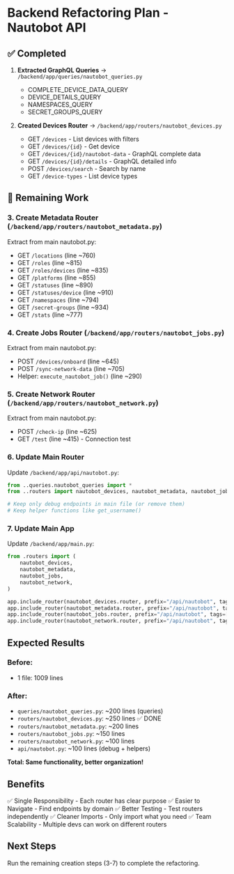 # Backend Refactoring Plan - Nautobot API

## ✅ Completed

1. **Extracted GraphQL Queries** → `/backend/app/queries/nautobot_queries.py`
   - COMPLETE_DEVICE_DATA_QUERY
   - DEVICE_DETAILS_QUERY
   - NAMESPACES_QUERY
   - SECRET_GROUPS_QUERY

2. **Created Devices Router** → `/backend/app/routers/nautobot_devices.py`
   - GET `/devices` - List devices with filters
   - GET `/devices/{id}` - Get device
   - GET `/devices/{id}/nautobot-data` - GraphQL complete data
   - GET `/devices/{id}/details` - GraphQL detailed info
   - POST `/devices/search` - Search by name
   - GET `/device-types` - List device types

## 🚧 Remaining Work

### 3. Create Metadata Router (`/backend/app/routers/nautobot_metadata.py`)
Extract from main nautobot.py:
- GET `/locations` (line ~760)
- GET `/roles` (line ~815)
- GET `/roles/devices` (line ~835)
- GET `/platforms` (line ~855)
- GET `/statuses` (line ~890)
- GET `/statuses/device` (line ~910)
- GET `/namespaces` (line ~794)
- GET `/secret-groups` (line ~934)
- GET `/stats` (line ~777)

### 4. Create Jobs Router (`/backend/app/routers/nautobot_jobs.py`)
Extract from main nautobot.py:
- POST `/devices/onboard` (line ~645)
- POST `/sync-network-data` (line ~705)
- Helper: `execute_nautobot_job()` (line ~290)

### 5. Create Network Router (`/backend/app/routers/nautobot_network.py`)
Extract from main nautobot.py:
- POST `/check-ip` (line ~625)
- GET `/test` (line ~415) - Connection test

### 6. Update Main Router
Update `/backend/app/api/nautobot.py`:
```python
from ..queries.nautobot_queries import *
from ..routers import nautobot_devices, nautobot_metadata, nautobot_jobs, nautobot_network

# Keep only debug endpoints in main file (or remove them)
# Keep helper functions like get_username()
```

### 7. Update Main App
Update `/backend/app/main.py`:
```python
from .routers import (
    nautobot_devices,
    nautobot_metadata,
    nautobot_jobs,
    nautobot_network,
)

app.include_router(nautobot_devices.router, prefix="/api/nautobot", tags=["nautobot-devices"])
app.include_router(nautobot_metadata.router, prefix="/api/nautobot", tags=["nautobot-metadata"])
app.include_router(nautobot_jobs.router, prefix="/api/nautobot", tags=["nautobot-jobs"])
app.include_router(nautobot_network.router, prefix="/api/nautobot", tags=["nautobot-network"])
```

## Expected Results

### Before:
- 1 file: 1009 lines

### After:
- `queries/nautobot_queries.py`: ~200 lines (queries)
- `routers/nautobot_devices.py`: ~250 lines ✅ DONE
- `routers/nautobot_metadata.py`: ~200 lines
- `routers/nautobot_jobs.py`: ~150 lines
- `routers/nautobot_network.py`: ~100 lines
- `api/nautobot.py`: ~100 lines (debug + helpers)

**Total: Same functionality, better organization!**

## Benefits
✅ Single Responsibility - Each router has clear purpose
✅ Easier to Navigate - Find endpoints by domain
✅ Better Testing - Test routers independently
✅ Cleaner Imports - Only import what you need
✅ Team Scalability - Multiple devs can work on different routers

## Next Steps
Run the remaining creation steps (3-7) to complete the refactoring.
